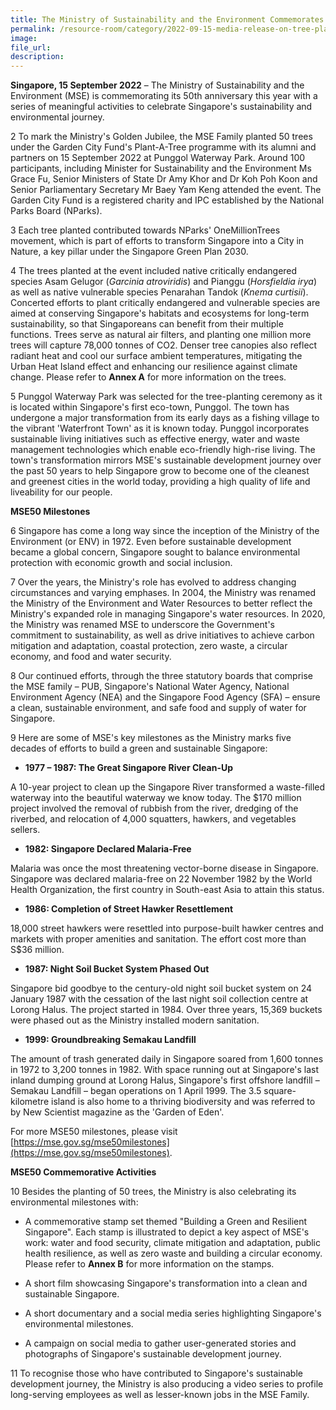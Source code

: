 ```yaml
---  
title: The Ministry of Sustainability and the Environment Commemorates 50 Years of Building a Green and Resilient Singapore with Planting of 50 Trees
permalink: /resource-room/category/2022-09-15-media-release-on-tree-planting-ceremony
image:  
file_url:  
description:  
---
```


**Singapore, 15 September 2022** – The Ministry of Sustainability and the Environment (MSE) is commemorating its 50th anniversary this year with a series of meaningful activities to celebrate Singapore's sustainability and environmental journey.

2 To mark the Ministry's Golden Jubilee, the MSE Family planted 50 trees under the Garden City Fund's Plant-A-Tree programme with its alumni and partners on 15 September 2022 at Punggol Waterway Park. Around 100 participants, including Minister for Sustainability and the Environment Ms Grace Fu, Senior Ministers of State Dr Amy Khor and Dr Koh Poh Koon and Senior Parliamentary Secretary Mr Baey Yam Keng attended the event. The Garden City Fund is a registered charity and IPC established by the National Parks Board (NParks).

3 Each tree planted contributed towards NParks' OneMillionTrees movement, which is part of efforts to transform Singapore into a City in Nature, a key pillar under the Singapore Green Plan 2030.

4 The trees planted at the event included native critically endangered species Asam Gelugor (_Garcinia atroviridis_) and Pianggu (_Horsfieldia irya_) as well as native vulnerable species Penarahan Tandok (_Knema curtisii_). Concerted efforts to plant critically endangered and vulnerable species are aimed at conserving Singapore's habitats and ecosystems for long-term sustainability, so that Singaporeans can benefit from their multiple functions. Trees serve as natural air filters, and planting one million more trees will capture 78,000 tonnes of CO2. Denser tree canopies also reflect radiant heat and cool our surface ambient temperatures, mitigating the Urban Heat Island effect and enhancing our resilience against climate change. Please refer to **Annex A** for more information on the trees.

5 Punggol Waterway Park was selected for the tree-planting ceremony as it is located within Singapore's first eco-town, Punggol. The town has undergone a major transformation from its early days as a fishing village to the vibrant 'Waterfront Town' as it is known today. Punggol incorporates sustainable living initiatives such as effective energy, water and waste management technologies which enable eco-friendly high-rise living. The town's transformation mirrors MSE's sustainable development journey over the past 50 years to help Singapore grow to become one of the cleanest and greenest cities in the world today, providing a high quality of life and liveability for our people.

**MSE50 Milestones**

6 Singapore has come a long way since the inception of the Ministry of the Environment (or ENV) in 1972. Even before sustainable development became a global concern, Singapore sought to balance environmental protection with economic growth and social inclusion.

7 Over the years, the Ministry's role has evolved to address changing circumstances and varying emphases. In 2004, the Ministry was renamed the Ministry of the Environment and Water Resources to better reflect the Ministry's expanded role in managing Singapore's water resources. In 2020, the Ministry was renamed MSE to underscore the Government's commitment to sustainability, as well as drive initiatives to achieve carbon mitigation and adaptation, coastal protection, zero waste, a circular economy, and food and water security.

8 Our continued efforts, through the three statutory boards that comprise the MSE family – PUB, Singapore's National Water Agency, National Environment Agency (NEA) and the Singapore Food Agency (SFA) – ensure a clean, sustainable environment, and safe food and supply of water for Singapore.

9 Here are some of MSE's key milestones as the Ministry marks five decades of efforts to build a green and sustainable Singapore:

- **1977 – 1987: The Great Singapore River Clean-Up**

A 10-year project to clean up the Singapore River transformed a waste-filled waterway into the beautiful waterway we know today. The $170 million project involved the removal of rubbish from the river, dredging of the riverbed, and relocation of 4,000 squatters, hawkers, and vegetables sellers.

- **1982: Singapore Declared Malaria-Free**

Malaria was once the most threatening vector-borne disease in Singapore. Singapore was declared malaria-free on 22 November 1982 by the World Health Organization, the first country in South-east Asia to attain this status.

- **1986: Completion of Street Hawker Resettlement**

18,000 street hawkers were resettled into purpose-built hawker centres and markets with proper amenities and sanitation. The effort cost more than S$36 million.

- **1987: Night Soil Bucket System Phased Out**

Singapore bid goodbye to the century-old night soil bucket system on 24 January 1987 with the cessation of the last night soil collection centre
 at Lorong Halus. The project started in 1984. Over three years, 15,369 buckets were phased out as the Ministry installed modern sanitation.

- **1999: Groundbreaking Semakau Landfill**

The amount of trash generated daily in Singapore soared from 1,600 tonnes in 1972 to 3,200 tonnes in 1982. With space running out at Singapore's last inland dumping ground at Lorong Halus, Singapore's first offshore landfill – Semakau Landfill – began operations on 1 April 1999. The 3.5 square-kilometre island is also home to a thriving biodiversity and was referred to by New Scientist magazine as the 'Garden of Eden'.

For more MSE50 milestones, please visit [https://mse.gov.sg/mse50milestones](https://mse.gov.sg/mse50milestones).

**MSE50 Commemorative Activities**

10 Besides the planting of 50 trees, the Ministry is also celebrating its environmental milestones with:

- A commemorative stamp set themed "Building a Green and Resilient Singapore". Each stamp is illustrated to depict a key aspect of MSE's work: water and food security, climate mitigation and adaptation, public health resilience, as well as zero waste and building a circular economy. Please refer to **Annex B** for more information on the stamps.

- A short film showcasing Singapore's transformation into a clean and sustainable Singapore.

- A short documentary and a social media series highlighting Singapore's environmental milestones.

- A campaign on social media to gather user-generated stories and photographs of Singapore's sustainable development journey.

11 To recognise those who have contributed to Singapore's sustainable development journey, the Ministry is also producing a video series to profile long-serving employees as well as lesser-known jobs in the MSE Family.
